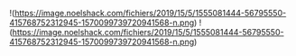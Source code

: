 !(https://image.noelshack.com/fichiers/2019/15/5/1555081444-56795550-415768752312945-1570099739720941568-n.png)
!(https://image.noelshack.com/fichiers/2019/15/5/1555081444-56795550-415768752312945-1570099739720941568-n.png)
